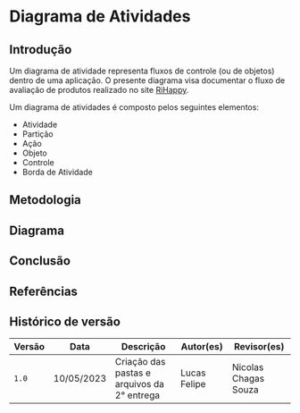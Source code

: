# Diagrama de Atividades

## Introdução

Um diagrama de atividade representa fluxos de controle (ou de objetos) dentro de uma aplicação. O presente diagrama visa documentar o fluxo de avaliação de produtos realizado no site [RiHappy](https://rihappy.com.br).

Um diagrama de atividades é composto pelos seguintes elementos:

- Atividade
- Partição
- Ação
- Objeto
- Controle
- Borda de Atividade

## Metodologia

## Diagrama

## Conclusão

## Referências



## Histórico de versão

| Versão | Data       | Descrição                                               | Autor(es)                 | Revisor(es)          |
|--------|------------|---------------------------------------------------------|---------------------------|----------------------|
| `1.0`  | 10/05/2023 | Criação das pastas e arquivos da 2° entrega | Lucas Felipe | Nicolas Chagas Souza |
